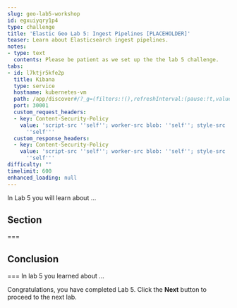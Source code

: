 ```yaml
---
slug: geo-lab5-workshop
id: egxuiyqry1p4
type: challenge
title: 'Elastic Geo Lab 5: Ingest Pipelines [PLACEHOLDER]'
teaser: Learn about Elasticsearch ingest pipelines.
notes:
- type: text
  contents: Please be patient as we set up the the lab 5 challenge.
tabs:
- id: l7ktjr5kfe2p
  title: Kibana
  type: service
  hostname: kubernetes-vm
  path: /app/discover#/?_g=(filters:!(),refreshInterval:(pause:!t,value:60000),time:(from:now-48h,to:now))&_a=(columns:!(),dataSource:(dataViewId:trimet-geo-workshop-data,type:dataView),filters:!(),interval:auto,query:(language:kuery,query:''),sort:!(!('@timestamp',desc)))
  port: 30001
  custom_request_headers:
  - key: Content-Security-Policy
    value: 'script-src ''self''; worker-src blob: ''self''; style-src ''unsafe-inline''
      ''self'''
  custom_response_headers:
  - key: Content-Security-Policy
    value: 'script-src ''self''; worker-src blob: ''self''; style-src ''unsafe-inline''
      ''self'''
difficulty: ""
timelimit: 600
enhanced_loading: null
---
```

In Lab 5 you will learn about ...

## Section
===

## Conclusion
===
In lab 5 you learned about ...

Congratulations, you have completed Lab 5. Click the **Next** button to proceed to the next lab.
